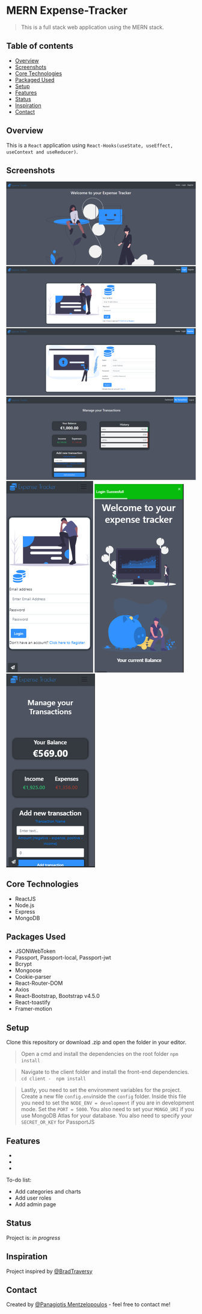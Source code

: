 # MERN Expense-Tracker
> This is a full stack web application using the MERN stack. 

## Table of contents
* [Overview](#overview)
* [Screenshots](#screenshots)
* [Core Technologies](#coretechnologies)
* [Packaged Used](#packagesused)
* [Setup](#setup)
* [Features](#features)
* [Status](#status)
* [Inspiration](#inspiration)
* [Contact](#contact)

## Overview

This is a `React` application using `React-Hooks(useState, useEffect, useContext and useReducer)`.

## Screenshots
![Landing](https://github.com/Panosmentz/Projects-Screenshots/blob/master/MERN-Expenses-screenshots/landing.PNG)
![Login](https://github.com/Panosmentz/Projects-Screenshots/blob/master/MERN-Expenses-screenshots/login.PNG)
![Register](https://github.com/Panosmentz/Projects-Screenshots/blob/master/MERN-Expenses-screenshots/register.PNG)
![MyTransactions](https://github.com/Panosmentz/Projects-Screenshots/blob/master/MERN-Expenses-screenshots/mytransactions.PNG)
![ResponsiveLogin](https://github.com/Panosmentz/Projects-Screenshots/blob/master/MERN-Expenses-screenshots/responsive-login.PNG)
![ResponsiveDashboard](https://github.com/Panosmentz/Projects-Screenshots/blob/master/MERN-Expenses-screenshots/responsive-dashboard.PNG)
![ResponsiveMyTransactions](https://github.com/Panosmentz/Projects-Screenshots/blob/master/MERN-Expenses-screenshots/responsive-mytransactions.PNG)


## Core Technologies
* ReactJS
* Node.js
* Express
* MongoDB

## Packages Used
* JSONWebToken
* Passport, Passport-local, Passport-jwt
* Bcrypt
* Mongoose
* Cookie-parser
* React-Router-DOM
* Axios
* React-Bootstrap, Bootstrap v4.5.0
* React-toastify
* Framer-motion

## Setup
Clone this repository or download .zip and open the folder in your editor.
>Open a cmd and install the dependencies on the root folder 
`npm install`

>Navigate to the client folder and install the front-end dependencies.
`cd client - 
npm install`

>Lastly, you need to set the environment variables for the project.
>Create a new file `config.env`inside the `config` folder. Inside this file you need to set the `NODE_ENV = development` if you are in development mode. Set the `PORT = 5000`. You also need to set your `MONGO_URI` if you use MongoDB Atlas for your database.
>You also need to specify your `SECRET_OR_KEY` for PassportJS

## Features
* 
* 
* 

To-do list:
* Add categories and charts
* Add user roles
* Add admin page

## Status
Project is: _in progress_

## Inspiration
Project inspired by [@BradTraversy](https://github.com/bradtraversy)

## Contact
Created by [@Panagiotis Mentzelopoulos](https://determined-saha-b25d49.netlify.app/) - feel free to contact me!
